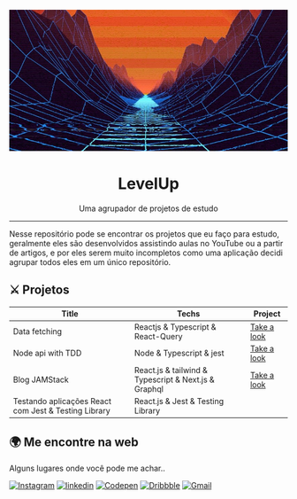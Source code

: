 ![Logo of the project](./docs/imagens/levelup.png)

<h1 align="center" text-align="center">LevelUp</h2>
  <p  align="center" text-align="center">Uma agrupador de projetos de estudo</p>
<hr />
Nesse repositório pode se encontrar os projetos que eu faço para estudo, geralmente eles são desenvolvidos assistindo aulas no YouTube ou a partir de artigos, e por eles serem muito incompletos como uma aplicação decidi agrupar todos eles em um único repositório.




## ⚔️ Projetos

|Title|Techs|Project|
|-----|-----|-------|
|Data fetching| Reactjs & Typescript & React-Query | <a href="./projects/data-fetching">Take a look</a>|
|Node api with TDD| Node & Typescript & jest | <a href="./projects/node-api-with-tdd">Take a look</a> |
|Blog JAMStack | React.js & tailwind & Typescript & Next.js & Graphql | <a href="./projects/app-jamstack">Take a look</a>|
|Testando aplicações React com Jest & Testing Library | React.js & Jest & Testing Library | <a href=".projects/react-unit-test"></a>|


## 🌍 Me encontre na web

  Alguns lugares onde você pode me achar..

<a href="https://www.instagram.com/lucasfernando.dev/" target="_blank" /><img src="https://img.shields.io/badge/Instagram-E4405F?style=for-the-badge&logo=instagram&logoColor=white" alt="Instagram"/></a>
<a href="https://www.linkedin.com/in/frontlucasfernandodev/" target="_blank" /><img src="https://img.shields.io/badge/LinkedIn-0077B5?style=for-the-badge&logo=linkedin&logoColor=white" alt="linkedin"/></a>
<a href="https://codepen.io/lucasfernandodev" target="_blank" /><img src="https://img.shields.io/badge/Codepen-000000?style=for-the-badge&logo=codepen&logoColor=white" alt="Codepen"/></a>
<a href="https://dribbble.com/lucasfernandodev"><img src="https://img.shields.io/badge/Dribbble-EA4C89?style=for-the-badge&logo=dribbble&logoColor=white" alt="Dribbble"/></a>
<a href="mailto:lucasfernando.dev@gmail.com" target="_blank" /><img src="https://img.shields.io/badge/Gmail-D14836?style=for-the-badge&logo=gmail&logoColor=white" alt="Gmail"/></a>
